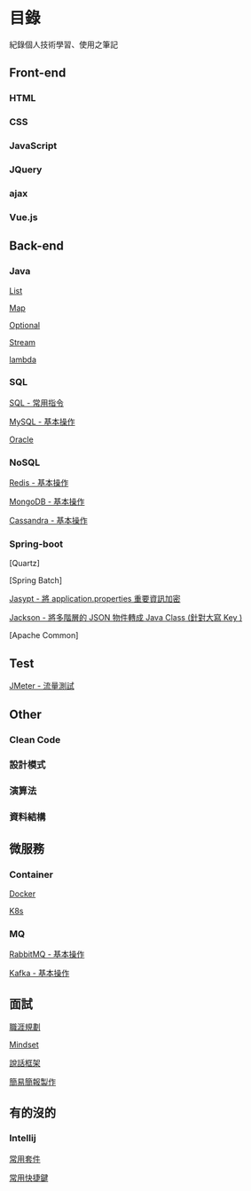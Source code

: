 # 目錄

紀錄個人技術學習、使用之筆記

## Front-end

### HTML

### CSS

### JavaScript

### JQuery

### ajax

### Vue.js

## Back-end

### Java

[List](/.)

[Map](/.)

[Optional](/.)

[Stream](/.)

[lambda](/.)

### SQL

[SQL - 常用指令](./)

[MySQL - 基本操作](./)

[Oracle](./)

### NoSQL

[Redis - 基本操作](./)

[MongoDB - 基本操作](./)

[Cassandra - 基本操作](./)

### Spring-boot

[Quartz]

[Spring Batch]

[Jasypt - 將 application.properties 重要資訊加密](./Encode/spring-boot-Jasypt/README.md)

[Jackson - 將多階層的 JSON 物件轉成 Java Class (針對大寫 Key )](./Json/jacksonDemo/README.md)

[Apache Common]

## Test

[JMeter - 流量測試](./)

## Other

### Clean Code

### 設計模式

### 演算法

### 資料結構

## 微服務

### Container

[Docker](./)

[K8s](./)

### MQ

[RabbitMQ - 基本操作](./)

[Kafka - 基本操作](./)

## 面試

[職涯規劃](/.)

[Mindset](/.)

[說話框架](/.)

[簡易簡報製作](/.)

## 有的沒的

### Intellij

[常用套件](/.)

[常用快捷鍵](/.)
